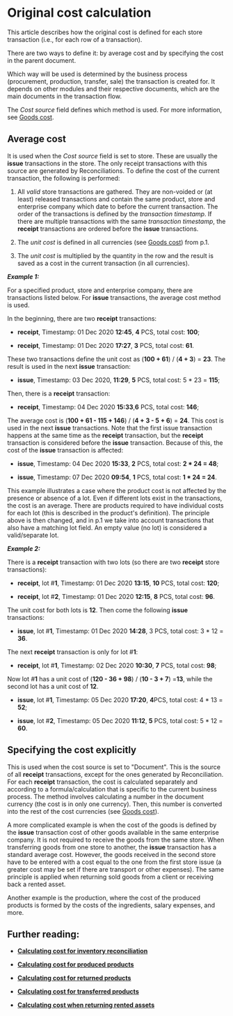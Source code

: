 # Original cost calculation

This article describes how the original cost is defined for each store transaction (i.e., for each row of a transaction). 

There are two ways to define it: by average cost and by specifying the cost in the parent document. 

Which way will be used is determined by the business process (procurement, production, transfer, sale) the transaction is created for. It depends on other modules and their respective documents, which are the main documents in the transaction flow. 

The <i>Cost source</i> field defines which method is used. For more information, see [Goods cost](https://docs.erp.net/tech/modules/logistics/concepts/goods-cost/index.html?q=Goods%20cost).

## Average cost

It is used when the <i>Cost source</i> field is set to store. These are usually the <b>issue</b> transactions in the store. The only receipt transactions with this source are generated by Reconciliations. Тo define the cost of the current transaction, the following is performed:

1. All <i>valid</i> store transactions are gathered. They are non-voided or (at least) released transactions and contain the same product, store and enterprise company which date to before the current transaction. The order of the transactions is defined by the <i>transaction timestamp</i>. If there are multiple transactions with the same <i>transaction timestamp</i>, the <b>receipt</b> transactions are ordered before the <b>issue</b> transactions.

2. The <i>unit cost</i> is defined in all currencies (see [Goods cost](https://docs.erp.net/tech/modules/logistics/concepts/goods-cost/index.html?q=Goods%20cost)) from p.1.

3. The <i>unit cost</i> is multiplied by the quantity in the row and the result is saved as a cost in the current transaction (in all currencies).

<b><i>Example 1:</b></i>

For a specified product, store and enterprise company, there are transactions listed below. For <b>issue</b> transactions, the average cost method is used. 

In the beginning, there are two <b>receipt</b> transactions:

- <b>receipt</b>, Timestamp: 01 Dec 2020 <b>12:45</b>, <b>4</b> PCS, total cost: <b>100</b>;

- <b>receipt</b>, Timestamp: 01 Dec 2020 <b>17:27</b>, <b>3</b> PCS, total cost: <b>61</b>.

These two transactions define the unit cost as (<b>100 + 61</b>) / (<b>4 + 3</b>) = <b>23</b>. The result is used in the next <b>issue</b> transaction:

- <b>issue</b>, Timestamp: 03 Dec 2020, <b>11:29</b>, <b>5</b> PCS, total cost: 5 * 23 = <b>115</b>;

Then, there is a <b>receipt</b> transaction:

- <b>receipt</b>, Timestamp: 04 Dec 2020 <b>15:33</b>,<b>6</b> PCS, total cost: <b>146</b>;

The average cost is (<b>100 + 61 - 115 + 146</b>) / (<b>4 + 3 - 5 + 6</b>) = <b>24</b>. This cost is used in the next <b>issue</b> transactions. Note that the first issue transaction happens at the same time as the <b>receipt</b> transaction, but the <b>receipt</b> transaction is considered before the <b>issue</b> transaction. Because of this, the cost of the <b>issue</b> transaction is affected:

- <b>issue</b>, Timestamp: 04 Dec 2020 <b>15:33</b>, <b>2</b> PCS, total cost: <b>2 * 24 = 48</b>;

- <b>issue</b>, Timestamp: 07 Dec 2020 <b>09:54</b>, <b>1</b> PCS, total cost: <b>1 * 24 = 24</b>.

This example illustrates a case where the product cost is not affected by the presence or absence of a lot. Even if different lots exist in the transactions, the cost is an average. There are products required to have individual costs for each lot (this is described in the product's definition). The principle above is then changed, and in p.1 we take into account transactions that also have a matching lot field. An empty value (no lot) is considered a valid/separate lot.

<b><i>Example 2:</b></i>

There is a <b>receipt</b> transaction with two lots (so there are two <b>receipt</b> store transactions):

- <b>receipt</b>, lot #<b>1</b>, Timestamp: 01 Dec 2020 <b>13:15</b>, <b>10</b> PCS, total cost: <b>120</b>;

- <b>receipt</b>, lot #<b>2</b>, Timestamp: 01 Dec 2020 <b>12:15</b>, <b>8</b> PCS, total cost: <b>96</b>.

The unit cost for both lots is <b>12</b>. Then come the following <b>issue</b> transactions:

- <b>issue</b>, lot #<b>1</b>, Timestamp: 01 Dec 2020 <b>14:28</b>, <b></b>3 PCS, total cost: 3 * 12 = <b>36</b>.

The next <b>receipt</b> transaction is only for lot #<b>1</b>:

- <b>receipt</b>, lot #<b>1</b>, Timestamp: 02 Dec 2020 <b>10:30</b>, <b>7</b> PCS, total cost: <b>98</b>;

Now lot #<b>1</b> has a unit cost of (<b>120 - 36 + 98</b>) / (<b>10 - 3 + 7</b>) =<b>13</b>, while the second lot has a unit cost of <b>12</b>.

- <b>issue</b>, lot #<b>1</b>, Timestamp: 05 Dec 2020 <b>17:20</b>, <b>4</b>PCS, total cost: 4 * 13 = <b>52</b>;

- <b>issue</b>, lot #<b>2</b>, Timestamp: 05 Dec 2020 <b>11:12</b>, <b>5</b> PCS, total cost: 5 * 12 = <b>60</b>.

## Specifying the cost explicitly

This is used when the cost source is set to "Document". This is the source of all <b>receipt</b> transactions, except for the ones generated by Reconciliation. For each <b>receipt</b> transaction, the cost is calculated separately and according to a formula/calculation that is specific to the current business process. The method involves calculating a number in the document currency (the cost is in only one currency). Then, this number is converted into the rest of the cost currencies (see [Goods cost](https://docs.erp.net/tech/modules/logistics/concepts/goods-cost/index.html?q=Goods%20cost)).


A more complicated example is when the cost of the goods is defined by the <b>issue</b> transaction cost of other goods available in the same enterprise company. It is not required to receive the goods from the same store. When transferring goods from one store to another, the <b>issue</b> transaction has a standard average cost. However, the goods received in the second store have to be entered with a cost equal to the one from the first store issue (a greater cost may be set if there are transport or other expenses). The same principle is applied when returning sold goods from a client or receiving back a rented asset. 

Another example is the production, where the cost of the produced products is formed by the costs of the ingredients, salary expenses, and more.

## Further reading:

- **[Calculating cost for inventory reconciliation](https://docs.erp.net/tech/modules/logistics/concepts/goods-cost/original-cost-calculation/calculating-cost-for-inventory-reconciliation.html?q=Calculating%20Cost%20for%20Inventory%20Reconciliation)**

- **[Calculating cost for produced products](https://docs.erp.net/tech/modules/logistics/concepts/goods-cost/original-cost-calculation/calculating-cost-for-produced-products.html?q=Calculating%20Cost%20For%20Produced%20Products)**

- **[Calculating cost for returned products](https://docs.erp.net/tech/modules/logistics/concepts/goods-cost/original-cost-calculation/calculating-cost-for-returned-products.html?q=Calculating%20Cost%20For%20Returned%20Products)**

- **[Calculating cost for transferred products](https://docs.erp.net/tech/modules/logistics/concepts/goods-cost/original-cost-calculation/calculating-cost-for-transferred-products.html?q=Calculating%20Cost%20For%20Transferred%20Products)**

- **[Calculating cost when returning rented assets](https://docs.erp.net/tech/modules/logistics/concepts/goods-cost/original-cost-calculation/calculating-cost-when-returning-rented-assets.html?q=Calculating%20Cost%20When%20Returning%20Rented%20Assets)**
